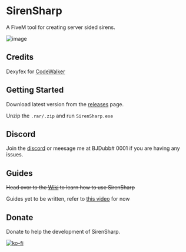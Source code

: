 
# SirenSharp

A FiveM tool for creating server sided sirens.

![image](https://user-images.githubusercontent.com/47697544/237050380-9c8a39cd-b6dd-48a6-a415-4a5e5e977fb7.png)



## Credits

Dexyfex for [CodeWalker](https://github.com/dexyfex/CodeWalker)


## Getting Started

Download latest version from the [releases](https://github.com/BJDubb/SirenSharp/releases/latest) page.

Unzip the `.rar/.zip` and run `SirenSharp.exe`


## Discord

Join the [discord](https://discord.gg/GCMRtBNCXR) or meesage me at BJDubb\# 0001 if you are having any issues.

    
## Guides

~~Head over to the [Wiki](https://github.com/BJDubb/SirenSharp/wiki/Guides) to learn how to use SirenSharp~~

Guides yet to be written, refer to [this video](https://www.youtube.com/watch?v=1Q4Sg94fBZA) for now



## Donate

Donate to help the development of SirenSharp.

[![ko-fi](https://ko-fi.com/img/githubbutton_sm.svg)](https://ko-fi.com/T6T0L425H)
